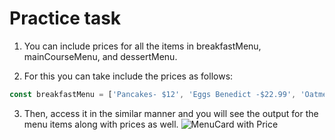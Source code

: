# Practice task
1. You can include prices for all the items in breakfastMenu, mainCourseMenu, and dessertMenu.

2. For this you can take include the prices as follows:
```js
const breakfastMenu = ['Pancakes- $12', 'Eggs Benedict -$22.99', 'Oatmeal -$21.99', 'Frittata -$15'];
```

3. Then, access it in the similar manner and you will see the output for the menu items along with prices as well.
![MenuCard with Price](https://cf-courses-data.s3.us.cloud-object-storage.appdomain.cloud/IBMSkillsNetwork-JS0101EN-SkillsNetwork/images/3_price.png "MenuCard with Price")